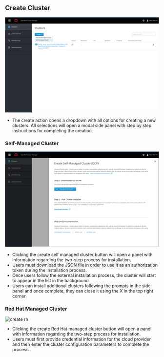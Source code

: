 ## Create Cluster

![create dropdown](img/normal-10.png)

- The create action opens a dropdown with all options for creating a new clusters. All selections will open a modal side panel with step by step instructions for completing the creation.

### Self-Managed Cluster
![create self](img/normal-05-alternate.png)

- Clicking the create self managed cluster button will open a panel with information regarding the two-step process for installation.
- Users must download the JSON file in order to use it as an authorization token during the installation process.
- Once users follow the external installation process, the cluster will start to appear in the list in the background.
- Users can install additional clusters following the prompts in the side panel and once complete, they can close it using the X in the top right corner.

### Red Hat Managed Cluster
![create rh](img/OSD-5.png)

- Clicking the create Red Hat managed cluster button will open a panel with information regarding the two-step process for installation.
- Users must first provide credential information for the cloud provider and then enter the cluster configuration parameters to complete the process.
